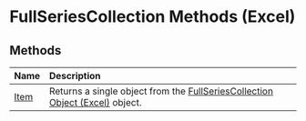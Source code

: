 
# FullSeriesCollection Methods (Excel)

## Methods



|**Name**|**Description**|
|:-----|:-----|
| [Item](a9d511cd-5b76-e560-527f-e0af6ab68c3b.md)|Returns a single object from the  [FullSeriesCollection Object (Excel)](5d7b7e7c-0a74-307b-84f9-56143ceba464.md) object.|
